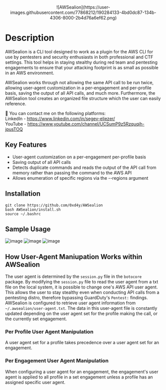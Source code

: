 <p align=center>![AWSealion](https://user-images.githubusercontent.com/77868212/190284133-4bd0dc87-134b-4306-8000-2b4d76a6ef62.png)</p>


# Description
AWSealion is a CLI tool designed to work as a plugin for the AWS CLI for use by pentesters and security enthusiasts in both professional and CTF settings. This tool helps in staying stealthy during red team and pentesting engagements to ensure that your attacking footprint is as small as possible in an AWS environment. 

AWSealion works through not allowing the same API call to be run twice, allowing user-agent customization in a per-engagement and per-profile basis, saving the output of all API calls, and much more. Furthermore, the AWSealion tool creates an organized file structure which the user can easily reference.

:link: You can contact me on the following platforms:<br>
LinkedIn - https://www.linkedin.com/in/segev-eliezer/<br>
YouTube - https://www.youtube.com/channel/UCSumP9z5Rzquqih-jpusTOQ

## Key Features
- User-agent customization on a per-engagement per-profile basis
- Saving output of all API calls 
- Detects duplicate commands and reads the output of the API call from memory rather than passing the command to the AWS API
- Allows enumeration of specific regions via the --regions argument



## Installation
```
git clone https://github.com/0xd4y/AWSealion
bash AWSealion/install.sh
source ~/.bashrc
```

## Sample Usage
![image](https://user-images.githubusercontent.com/77868212/190279321-d13e7a94-78e8-4335-8510-0e5d835b8ed9.png)
![image](https://user-images.githubusercontent.com/77868212/190280947-0ac376ee-d8f8-4dd5-926d-365bf2b1af8b.png)
![image](https://user-images.githubusercontent.com/77868212/190281101-e00fbf93-d431-4f24-a4ee-ae4bce51e750.png)


## How User-Agent Maniupation Works within AWSealion
The user agent is determined by the `session.py` file in the `botocore` package. By modifying the `session.py` file to read the user agent from a txt file on the local system, it is possible to change one's AWS API user agent. This allows the user to stay stealthy even when conducting API calls from a pentesting distro, therefore bypassing GuardDuty's `Pentest:` findings. 
AWSealion is configured to retrieve user agent information from `~/.awsealion/user-agent.txt`. The data in this user-agent file is constantly updated depending on the user agent set for the profile making the call, or the currently set engagement.

### Per Profile User Agent Manipulation
A user agent set for a profile takes precedence over a user agent set for an engagement.

### Per Engagement User Agent Manipulation
When configuring a user agent for an engagement, the engagement's user agent is applied to all profile in a set engagement unless a profile has an assigned specific user agent.


